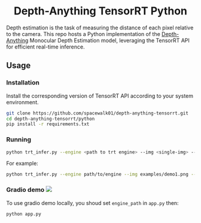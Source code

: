 <h1 align="center"><span>Depth-Anything TensorRT Python</span></h1>

Depth estimation is the task of measuring the distance of each pixel relative to the camera. This repo hosts a Python implementation of the [Depth-Anything](https://github.com/LiheYoung/Depth-Anything) Monocular Depth Estimation model, leveraging the TensorRT API for efficient real-time inference.


## Usage 

### Installation

Install the corresponding version of TensorRT API according to your system environment.
```bash
git clone https://github.com/spacewalk01/depth-anything-tensorrt.git
cd depth-anything-tensorrt/python
pip install -r requirements.txt
```

### Running

```bash
python trt_infer.py --engine <path to trt engine> --img <single-img> --outdir <outdir> [--grayscale]
```

For example:
```bash
python trt_infer.py --engine path/to/engine --img examples/demo1.png --outdir depth_vis
```

### Gradio demo <a href='https://github.com/gradio-app/gradio'><img src='https://img.shields.io/github/stars/gradio-app/gradio'></a> 

To use gradio demo locally, you shoud set `engine_path` in `app.py` then:

```bash
python app.py
```
